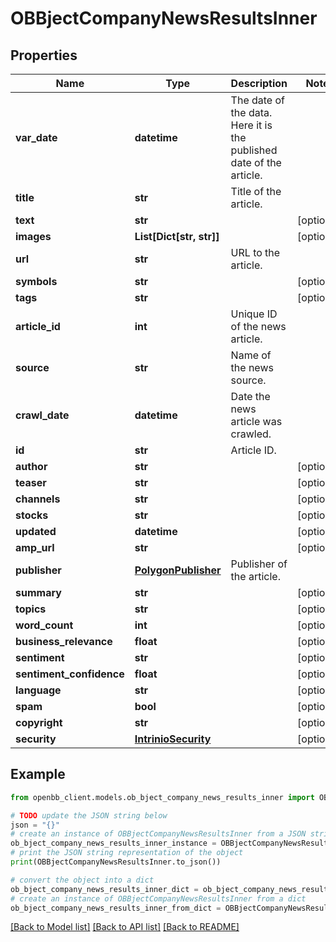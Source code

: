 # OBBjectCompanyNewsResultsInner


## Properties

Name | Type | Description | Notes
------------ | ------------- | ------------- | -------------
**var_date** | **datetime** | The date of the data. Here it is the published date of the article. | 
**title** | **str** | Title of the article. | 
**text** | **str** |  | [optional] 
**images** | **List[Dict[str, str]]** |  | [optional] 
**url** | **str** | URL to the article. | 
**symbols** | **str** |  | [optional] 
**tags** | **str** |  | [optional] 
**article_id** | **int** | Unique ID of the news article. | 
**source** | **str** | Name of the news source. | 
**crawl_date** | **datetime** | Date the news article was crawled. | 
**id** | **str** | Article ID. | 
**author** | **str** |  | [optional] 
**teaser** | **str** |  | [optional] 
**channels** | **str** |  | [optional] 
**stocks** | **str** |  | [optional] 
**updated** | **datetime** |  | [optional] 
**amp_url** | **str** |  | [optional] 
**publisher** | [**PolygonPublisher**](PolygonPublisher.md) | Publisher of the article. | 
**summary** | **str** |  | [optional] 
**topics** | **str** |  | [optional] 
**word_count** | **int** |  | [optional] 
**business_relevance** | **float** |  | [optional] 
**sentiment** | **str** |  | [optional] 
**sentiment_confidence** | **float** |  | [optional] 
**language** | **str** |  | [optional] 
**spam** | **bool** |  | [optional] 
**copyright** | **str** |  | [optional] 
**security** | [**IntrinioSecurity**](IntrinioSecurity.md) |  | [optional] 

## Example

```python
from openbb_client.models.ob_bject_company_news_results_inner import OBBjectCompanyNewsResultsInner

# TODO update the JSON string below
json = "{}"
# create an instance of OBBjectCompanyNewsResultsInner from a JSON string
ob_bject_company_news_results_inner_instance = OBBjectCompanyNewsResultsInner.from_json(json)
# print the JSON string representation of the object
print(OBBjectCompanyNewsResultsInner.to_json())

# convert the object into a dict
ob_bject_company_news_results_inner_dict = ob_bject_company_news_results_inner_instance.to_dict()
# create an instance of OBBjectCompanyNewsResultsInner from a dict
ob_bject_company_news_results_inner_from_dict = OBBjectCompanyNewsResultsInner.from_dict(ob_bject_company_news_results_inner_dict)
```
[[Back to Model list]](../README.md#documentation-for-models) [[Back to API list]](../README.md#documentation-for-api-endpoints) [[Back to README]](../README.md)



